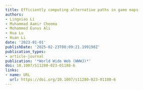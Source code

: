 ```yaml
---
title: Efficiently computing alternative paths in game maps
authors:
- Lingxiao Li
- Muhammad Aamir Cheema
- Mohammed Eunus Ali
- Hua Lu
- Huan Li
date: '2023-01-01'
publishDate: '2025-02-23T08:09:21.199198Z'
publication_types:
- article-journal
publication: '*World Wide Web (WWWJ)*'
doi: 10.1007/S11280-023-01188-6
links:
- name: URL
  url: https://doi.org/10.1007/s11280-023-01188-6
---
```

